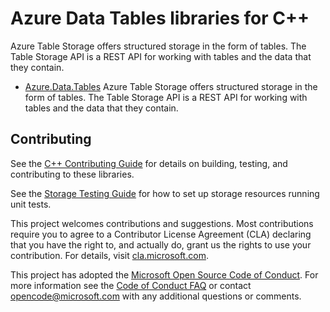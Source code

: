 # Azure Data Tables libraries for C++

Azure Table Storage offers structured storage in the form of tables. The Table Storage API is a REST API for working with tables and the data that they contain.

- [Azure.Data.Tables](https://github.com/Azure/azure-sdk-for-cpp/blob/main/sdk/tables/azure-data-tables/README.md) Azure Table Storage offers structured storage in the form of tables. The Table Storage API is a REST API for working with tables and the data that they contain.

## Contributing

See the [C++ Contributing Guide][sdk_contrib] for details on building,
testing, and contributing to these libraries.

See the [Storage Testing Guide][storage_testing] for how to set up storage resources running unit tests.

This project welcomes contributions and suggestions.  Most contributions require
you to agree to a Contributor License Agreement (CLA) declaring that you have
the right to, and actually do, grant us the rights to use your contribution. For
details, visit [cla.microsoft.com][cla].

This project has adopted the [Microsoft Open Source Code of Conduct][coc].
For more information see the [Code of Conduct FAQ][coc_faq]
or contact [opencode@microsoft.com][coc_contact] with any
additional questions or comments.

<!-- LINKS -->
[sdk_contrib]: https://github.com/Azure/azure-sdk-for-cpp/blob/main/CONTRIBUTING.md
[storage_testing]: https://github.com/Azure/azure-sdk-for-cpp/blob/main/sdk/storage/TestingGuide.md
[cla]: https://cla.microsoft.com
[coc]: https://opensource.microsoft.com/codeofconduct/
[coc_faq]: https://opensource.microsoft.com/codeofconduct/faq/
[coc_contact]: mailto:opencode@microsoft.com
